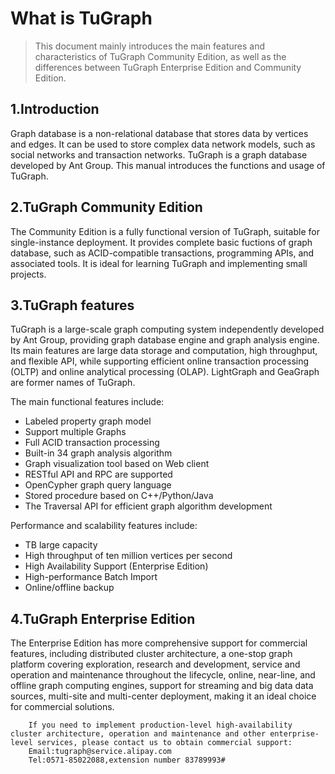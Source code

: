 # What is TuGraph

> This document mainly introduces the main features and characteristics of TuGraph Community Edition, as well as the differences between TuGraph Enterprise Edition and Community Edition.


## 1.Introduction

Graph database is a non-relational database that stores data by vertices and edges. It can be used to store complex data network models, such as social networks and transaction networks. TuGraph is a graph database developed by Ant Group. This manual introduces the functions and usage of TuGraph.

## 2.TuGraph Community Edition

The Community Edition is a fully functional version of TuGraph, suitable for single-instance deployment. It provides complete basic fuctions of graph database, such as ACID-compatible transactions, programming APIs, and associated tools. It is ideal for learning TuGraph and implementing small projects.

## 3.TuGraph features

TuGraph is a large-scale graph computing system independently developed by Ant Group, providing graph database engine and graph analysis engine. Its main features are large data storage and computation, high throughput, and flexible API, while supporting efficient online transaction processing (OLTP) and online analytical processing (OLAP). LightGraph and GeaGraph are former names of TuGraph.

The main functional features include:

- Labeled property graph model
- Support multiple Graphs
- Full ACID transaction processing
- Built-in 34 graph analysis algorithm
- Graph visualization tool based on Web client
- RESTful API and RPC are supported
- OpenCypher graph query language
- Stored procedure based on C++/Python/Java
- The Traversal API for efficient graph algorithm development

Performance and scalability features include:

- TB large capacity
- High throughput of ten million vertices per second
- High Availability Support (Enterprise Edition)
- High-performance Batch Import
- Online/offline backup

## 4.TuGraph Enterprise Edition

The Enterprise Edition has more comprehensive support for commercial features, including distributed cluster architecture, a one-stop graph platform covering exploration, research and development, service and operation and maintenance throughout the lifecycle, online, near-line, and offline graph computing engines, support for streaming and big data data sources, multi-site and multi-center deployment, making it an ideal choice for commercial solutions.

```text
    If you need to implement production-level high-availability cluster architecture, operation and maintenance and other enterprise-level services, please contact us to obtain commercial support:
    Email:tugraph@service.alipay.com
    Tel:0571-85022088,extension number 83789993#
```